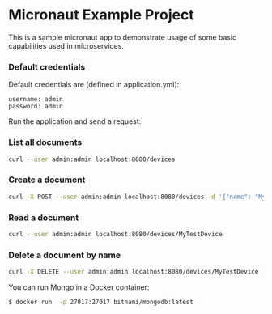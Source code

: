 # Micronaut Example Project #

This is a sample micronaut app to demonstrate usage of some basic capabilities used in microservices.

### Default credentials
Default credentials are (defined in application.yml):
```
username: admin
password: admin
```

Run the application and send a request:


### List all documents
```bash
curl --user admin:admin localhost:8080/devices
```

### Create a document
```bash
curl -X POST --user admin:admin localhost:8080/devices -d '{"name": "MyTestDevice","hardwareUuid": "54855d5d-b02b-472b-92b2-56bbb18beece"}' -H 'Content-Type:application/json'
```

### Read a document
```bash
curl --user admin:admin localhost:8080/devices/MyTestDevice
```

### Delete a document by name
```bash
curl -X DELETE --user admin:admin localhost:8080/devices/MyTestDevice
```

You can run Mongo in a Docker container:
```bash
$ docker run  -p 27017:27017 bitnami/mongodb:latest
```